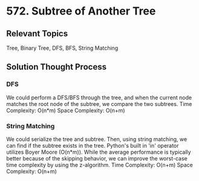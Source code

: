 # 572. Subtree of Another Tree
## Relevant Topics
Tree, Binary Tree, DFS, BFS, String Matching

## Solution Thought Process
### DFS
We could perform a DFS/BFS through the tree, and when the current node matches the root node of the subtree, we compare the two subtrees.
Time Complexity: O(n*m)
Space Complexity: O(n+m)

### String Matching
We could serialize the tree and subtree. Then, using string matching, we can find if the subtree exists in the tree. Python's built in 'in' operator utilizes Boyer Moore (O(n*m)). While the average performance is typically better because of the skipping behavior, we can improve the worst-case time complexity by using the z-algorithm.
Time Complexity: O(n+m)
Space Complexity: O(n+m)
